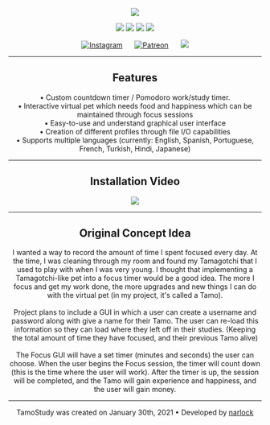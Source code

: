 <!-- Author: @narlock -->

<!-- Main Header -->
<p align="center">
  <img src="https://raw.githubusercontent.com/narlock/TamoStudy/main/TamoStudy/assets/TITLE_SMALL.gif" />
</p>

<!-- GitHub Shields-->
<p align="center">
  <a href="https://github.com/narlock/TamoStudy/releases/"><img src="https://img.shields.io/github/downloads/narlock/TamoStudy/total.svg"></a>
  <a href="https://github.com/narlock/TamoStudy/releases/"><img src="https://img.shields.io/github/v/release/narlock/TamoStudy"></a>
  <a href="https://github.com/narlock/TamoStudy/commits/main"><img src="https://img.shields.io/github/last-commit/narlock/TamoStudy"></a>
  <a href="https://discord.gg/eEbEYbXaNS"><img src="https://discordapp.com/api/guilds/821757961830793236/widget.png?style=shield"></a>
</p>

<!-- Social Links -->
<p align="center">
  <a href="https://instagram.com/TamoStudy" style="padding:10px;"><img src="https://i.imgur.com/DCFiEHr.png" alt="Instagram"></a>
    <a href="https://patreon.com/narlock" style="padding:10px;"><img src="https://i.imgur.com/iXAguWQ.png" alt="Patreon"></a>
    <a href="https://twitter.com/narlockSoftware" style="padding:10px;"><img src="https://i.imgur.com/W8iSkd5.png"></a>
<p>
<hr>

<!-- Features -->
<h2 align="center"><b>Features</b></h2>
<p align="center">
  • Custom countdown timer / Pomodoro work/study timer. <br>
  • Interactive virtual pet which needs food and happiness which can be maintained through focus sessions <br>
  • Easy-to-use and understand graphical user interface <br>
  • Creation of different profiles through file I/O capabilities <br>
  • Supports multiple languages (currently: English, Spanish, Portuguese, French, Turkish, Hindi, Japanese) <br>
</p>
<hr>

<!-- Installation Video -->
<h2 align="center">Installation Video</h2>
<p align="center">
  <a href="https://youtu.be/Iu0N0but-NM"><img src="https://i.imgur.com/JEXOEwy.png"></a>
</p>
<hr>

<!-- Concept Idea -->
<h2 align="center">Original Concept Idea</h2>
<p align="center">
  I wanted a way to record the amount of time I spent focused every day. At the time, I was cleaning through my room and found my Tamagotchi that I used to play with when I was very young. I thought that implementing a Tamagotchi-like pet into a focus timer would be a good idea. The more I focus and get my work done, the more upgrades and new things I can do with the virtual pet (in my project, it's called a Tamo).
  <br><br>
  Project plans to include a GUI in which a user can create a username and password along with give a name for their Tamo. The user can re-load this information so they can load where they left off in their studies. (Keeping the total amount of time they have focused, and their previous Tamo alive)
  <br><br>
  The Focus GUI will have a set timer (minutes and seconds) the user can choose. When the user begins the Focus session, the timer will count down (this is the time where the user will work). After the timer is up, the session will be completed, and the Tamo will gain experience and happiness, and the user will gain money.
</p>
<hr>
<p align="center">
TamoStudy was created on January 30th, 2021 • Developed by <a href="https://github.com/narlock">narlock</a>
</p>
